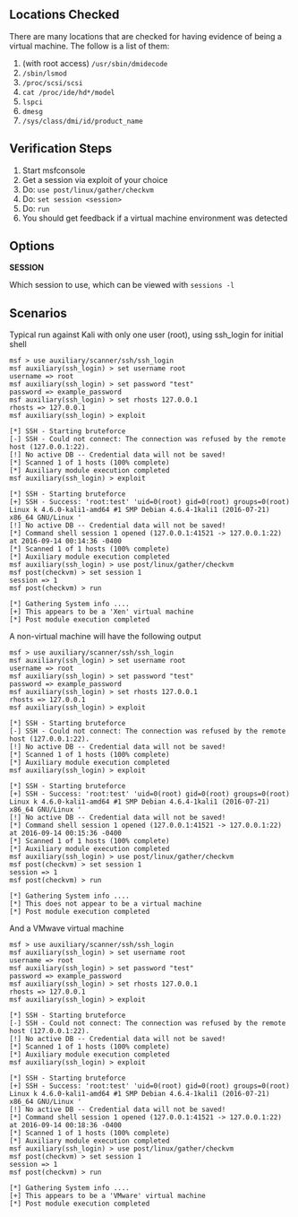 ## Locations Checked

There are many locations that are checked for having evidence of being a virtual machine.  The follow is a list of them:

1. (with root access) `/usr/sbin/dmidecode`
2. `/sbin/lsmod`
3. `/proc/scsi/scsi`
4. `cat /proc/ide/hd*/model`
5. `lspci`
6. `dmesg`
7. `/sys/class/dmi/id/product_name`

## Verification Steps

  1. Start msfconsole
  2. Get a session via exploit of your choice
  3. Do: `use post/linux/gather/checkvm`
  4. Do: `set session <session>`
  5. Do: `run`
  6. You should get feedback if a virtual machine environment was detected

## Options

  **SESSION**

  Which session to use, which can be viewed with `sessions -l`

## Scenarios

  Typical run against Kali with only one user (root), using ssh_login for initial shell

```
msf > use auxiliary/scanner/ssh/ssh_login
msf auxiliary(ssh_login) > set username root
username => root
msf auxiliary(ssh_login) > set password "test"
password => example_password
msf auxiliary(ssh_login) > set rhosts 127.0.0.1
rhosts => 127.0.0.1
msf auxiliary(ssh_login) > exploit

[*] SSH - Starting bruteforce
[-] SSH - Could not connect: The connection was refused by the remote host (127.0.0.1:22).
[!] No active DB -- Credential data will not be saved!
[*] Scanned 1 of 1 hosts (100% complete)
[*] Auxiliary module execution completed
msf auxiliary(ssh_login) > exploit

[*] SSH - Starting bruteforce
[+] SSH - Success: 'root:test' 'uid=0(root) gid=0(root) groups=0(root) Linux k 4.6.0-kali1-amd64 #1 SMP Debian 4.6.4-1kali1 (2016-07-21) x86_64 GNU/Linux '
[!] No active DB -- Credential data will not be saved!
[*] Command shell session 1 opened (127.0.0.1:41521 -> 127.0.0.1:22) at 2016-09-14 00:14:36 -0400
[*] Scanned 1 of 1 hosts (100% complete)
[*] Auxiliary module execution completed
msf auxiliary(ssh_login) > use post/linux/gather/checkvm 
msf post(checkvm) > set session 1
session => 1
msf post(checkvm) > run

[*] Gathering System info ....
[+] This appears to be a 'Xen' virtual machine
[*] Post module execution completed
  ```
A non-virtual machine will have the following output
```
msf > use auxiliary/scanner/ssh/ssh_login
msf auxiliary(ssh_login) > set username root
username => root
msf auxiliary(ssh_login) > set password "test"
password => example_password
msf auxiliary(ssh_login) > set rhosts 127.0.0.1
rhosts => 127.0.0.1
msf auxiliary(ssh_login) > exploit

[*] SSH - Starting bruteforce
[-] SSH - Could not connect: The connection was refused by the remote host (127.0.0.1:22).
[!] No active DB -- Credential data will not be saved!
[*] Scanned 1 of 1 hosts (100% complete)
[*] Auxiliary module execution completed
msf auxiliary(ssh_login) > exploit

[*] SSH - Starting bruteforce
[+] SSH - Success: 'root:test' 'uid=0(root) gid=0(root) groups=0(root) Linux k 4.6.0-kali1-amd64 #1 SMP Debian 4.6.4-1kali1 (2016-07-21) x86_64 GNU/Linux '
[!] No active DB -- Credential data will not be saved!
[*] Command shell session 1 opened (127.0.0.1:41521 -> 127.0.0.1:22) at 2016-09-14 00:15:36 -0400
[*] Scanned 1 of 1 hosts (100% complete)
[*] Auxiliary module execution completed
msf auxiliary(ssh_login) > use post/linux/gather/checkvm 
msf post(checkvm) > set session 1
session => 1
msf post(checkvm) > run

[*] Gathering System info ....
[*] This does not appear to be a virtual machine
[*] Post module execution completed
  ```
And a VMwave virtual machine
```
msf > use auxiliary/scanner/ssh/ssh_login
msf auxiliary(ssh_login) > set username root
username => root
msf auxiliary(ssh_login) > set password "test"
password => example_password
msf auxiliary(ssh_login) > set rhosts 127.0.0.1
rhosts => 127.0.0.1
msf auxiliary(ssh_login) > exploit

[*] SSH - Starting bruteforce
[-] SSH - Could not connect: The connection was refused by the remote host (127.0.0.1:22).
[!] No active DB -- Credential data will not be saved!
[*] Scanned 1 of 1 hosts (100% complete)
[*] Auxiliary module execution completed
msf auxiliary(ssh_login) > exploit

[*] SSH - Starting bruteforce
[+] SSH - Success: 'root:test' 'uid=0(root) gid=0(root) groups=0(root) Linux k 4.6.0-kali1-amd64 #1 SMP Debian 4.6.4-1kali1 (2016-07-21) x86_64 GNU/Linux '
[!] No active DB -- Credential data will not be saved!
[*] Command shell session 1 opened (127.0.0.1:41521 -> 127.0.0.1:22) at 2016-09-14 00:18:36 -0400
[*] Scanned 1 of 1 hosts (100% complete)
[*] Auxiliary module execution completed
msf auxiliary(ssh_login) > use post/linux/gather/checkvm 
msf post(checkvm) > set session 1
session => 1
msf post(checkvm) > run

[*] Gathering System info ....
[+] This appears to be a 'VMware' virtual machine
[*] Post module execution completed
```
